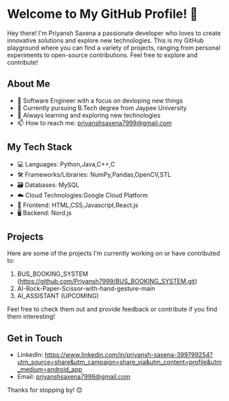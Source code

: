 # Welcome to My GitHub Profile! 👋

Hey there! I'm Priyansh Saxena a passionate developer who loves to create innovative solutions and explore new technologies. This is my GitHub playground where you can find a variety of projects, ranging from personal experiments to open-source contributions. Feel free to explore and contribute!

## About Me

- 🚀 Software Engineer with a focus on devloping new things
- 💼 Currently pursuing B.Tech degree from Jaypee University
- 🌱 Always learning and exploring new technologies
- 📫 How to reach me:  priyanshsaxena7999@gmail.com
## My Tech Stack

- 💻 Languages: Python,Java,C++,C
- 🛠️ Frameworks/Libraries: NumPy,Pandas,OpenCV,STL
- 🗃️ Databases: MySQL
- ☁️ Cloud Technologies:Google Cloud Platform
- 🎨 Frontend: HTML,CSS,Javascript,React.js
- 🖥️ Backend: Nord.js

## Projects

Here are some of the projects I'm currently working on or have contributed to:

1. BUS_BOOKING_SYSTEM (https://github.com/Priyansh7999/BUS_BOOKING_SYSTEM.git)
2. AI-Rock-Paper-Scissor-with-hand-gesture-main
3. AI_ASSISTANT (UPCOMING) 

Feel free to check them out and provide feedback or contribute if you find them interesting!

## Get in Touch

- LinkedIn: https://www.linkedin.com/in/priyansh-saxena-399799254?utm_source=share&utm_campaign=share_via&utm_content=profile&utm_medium=android_app
- Email: priyanshsaxena7999@gmail.com


Thanks for stopping by! 😊
<!---
Priyansh7999/Priyansh7999 is a ✨ special ✨ repository because its `README.md` (this file) appears on your GitHub profile.
You can click the Preview link to take a look at your changes.
--->

